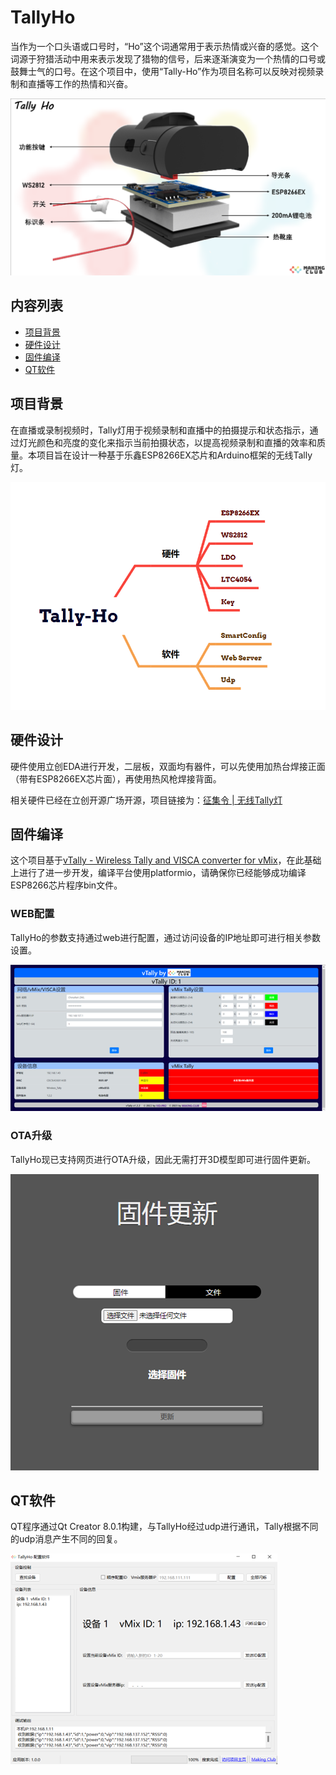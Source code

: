 
# TallyHo
当作为一个口头语或口号时，“Ho”这个词通常用于表示热情或兴奋的感觉。这个词源于狩猎活动中用来表示发现了猎物的信号，后来逐渐演变为一个热情的口号或鼓舞士气的口号。在这个项目中，使用“Tally-Ho”作为项目名称可以反映对视频录制和直播等工作的热情和兴奋。

![Exploded](https://github.com/MakingClub/TallyHo/blob/main/images/Exploded.jpg)

## 内容列表
- [项目背景](#项目背景)
- [硬件设计](#硬件设计)
- [固件编译](#固件编译)
- [QT软件](#QT软件)


## 项目背景
在直播或录制视频时，Tally灯用于视频录制和直播中的拍摄提示和状态指示，通过灯光颜色和亮度的变化来指示当前拍摄状态，以提高视频录制和直播的效率和质量。本项目旨在设计一种基于乐鑫ESP8266EX芯片和Arduino框架的无线Tally灯。

![Frame](https://github.com/MakingClub/TallyHo/blob/main/images/Frame.png)

## 硬件设计

硬件使用立创EDA进行开发，二层板，双面均有器件，可以先使用加热台焊接正面（带有ESP8266EX芯片面），再使用热风枪焊接背面。

相关硬件已经在立创开源广场开源，项目链接为：[征集令 | 无线Tally灯](https://oshwhub.com/lc717863696/wu-xiantally-deng )

## 固件编译 
这个项目基于[vTally - Wireless Tally and VISCA converter for vMix](https://github.com/wasn-eu/vTally)，在此基础上进行了进一步开发，编译平台使用platformio，请确保你已经能够成功编译ESP8266芯片程序bin文件。

### WEB配置

TallyHo的参数支持通过web进行配置，通过访问设备的IP地址即可进行相关参数设置。

![webview](https://github.com/MakingClub/TallyHo/blob/main/images/webview.jpg)

### OTA升级

TallyHo现已支持网页进行OTA升级，因此无需打开3D模型即可进行固件更新。

![otaview](https://github.com/MakingClub/TallyHo/blob/main/images/otaview.jpg)

## QT软件

QT程序通过Qt Creator 8.0.1构建，与TallyHo经过udp进行通讯，Tally根据不同的udp消息产生不同的回复。

![qtview](https://github.com/MakingClub/TallyHo/blob/main/images/qtview.jpg)

